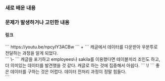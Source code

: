 <h3>새로 배운 내용</h3>
<p>

</p>
<p>
 
</p>

<h3>문제가 발생하거나 고민한 내용</h3>
<p>

</p>

<h4>링크</h4>
  ```
  https://youtu.be/npcyIY3ACBw
 ```
  + 
  ```
  캐글에서 데이터를 다운받아 우분투로 전달하는 과정을 알게 되었다.<br>
   ```
  \- 
   ```
  캐글을 포기하고 employees나 sakila를 이용했다면 테이블끼리 조인도 하고, 더 의미있는 데이터를 발견했을 것 같다. 캐글로 하는 것에 집중해서 아쉽다.
   ```
  \!
   ```
  좋은 데이터를 구하는 것은 어렵다. 데이터 전처리 과정이 정말 힘들다.<br>
 ```
